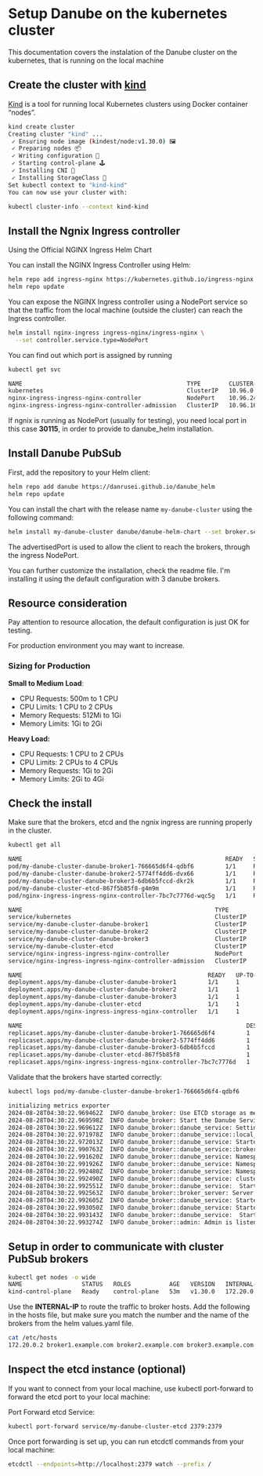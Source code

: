 # Setup Danube on the kubernetes cluster

This documentation covers the instalation of the Danube cluster on the kubernetes, that is running on the local machine

## Create the cluster with [kind](https://kind.sigs.k8s.io/)

[Kind](https://github.com/kubernetes-sigs/kind) is a tool for running local Kubernetes clusters using Docker container “nodes”.

```bash
kind create cluster
Creating cluster "kind" ...
 ✓ Ensuring node image (kindest/node:v1.30.0) 🖼
 ✓ Preparing nodes 📦  
 ✓ Writing configuration 📜 
 ✓ Starting control-plane 🕹️ 
 ✓ Installing CNI 🔌 
 ✓ Installing StorageClass 💾 
Set kubectl context to "kind-kind"
You can now use your cluster with:

kubectl cluster-info --context kind-kind
```

## Install the Ngnix Ingress controller

Using the Official NGINX Ingress Helm Chart

You can install the NGINX Ingress Controller using Helm:

```bash
helm repo add ingress-nginx https://kubernetes.github.io/ingress-nginx
helm repo update
```

You can expose the NGINX Ingress controller using a NodePort service so that the traffic from the local machine (outside the cluster) can reach the Ingress controller.

```bash
helm install nginx-ingress ingress-nginx/ingress-nginx \
  --set controller.service.type=NodePort
```

You can find out which port is assigned by running

```bash
kubectl get svc

NAME                                               TYPE        CLUSTER-IP      EXTERNAL-IP   PORT(S)                      AGE
kubernetes                                         ClusterIP   10.96.0.1       <none>        443/TCP                      4m17s
nginx-ingress-ingress-nginx-controller             NodePort    10.96.245.118   <none>        80:30115/TCP,443:30294/TCP   2m58s
nginx-ingress-ingress-nginx-controller-admission   ClusterIP   10.96.169.82    <none>        443/TCP                      2m58s
```

If ngnix is running as NodePort (usually for testing), you need local port in this case **30115**, in order to provide to danube_helm installation.

## Install Danube PubSub

First, add the repository to your Helm client:

```sh
helm repo add danube https://danrusei.github.io/danube_helm
helm repo update
```

You can install the chart with the release name `my-danube-cluster` using the following command:

```sh
helm install my-danube-cluster danube/danube-helm-chart --set broker.service.advertisedPort=30115
```

The advertisedPort is used to allow the client to reach the brokers, through the ingress NodePort.

You can further customize the installation, check the readme file. I'm installing it using the default configuration with 3 danube brokers.

## Resource consideration

Pay attention to resource allocation, the default configuration is just OK for testing.

For production environment you may want to increase.

### Sizing for Production

**Small to Medium Load**:

- CPU Requests: 500m to 1 CPU
- CPU Limits: 1 CPU to 2 CPUs
- Memory Requests: 512Mi to 1Gi
- Memory Limits: 1Gi to 2Gi

**Heavy Load:**

- CPU Requests: 1 CPU to 2 CPUs
- CPU Limits: 2 CPUs to 4 CPUs
- Memory Requests: 1Gi to 2Gi
- Memory Limits: 2Gi to 4Gi

## Check the install

Make sure that the brokers, etcd and the ngnix ingress are running properly in the cluster.

```bash
kubectl get all

NAME                                                          READY   STATUS    RESTARTS   AGE
pod/my-danube-cluster-danube-broker1-766665d6f4-qdbf6         1/1     Running   0          12s
pod/my-danube-cluster-danube-broker2-5774ff4dd6-dvx66         1/1     Running   0          12s
pod/my-danube-cluster-danube-broker3-6db6b5fccd-dkr2k         1/1     Running   0          12s
pod/my-danube-cluster-etcd-867f5b85f8-g4m9m                   1/1     Running   0          12s
pod/nginx-ingress-ingress-nginx-controller-7bc7c7776d-wqc5g   1/1     Running   0          47m

NAME                                                       TYPE        CLUSTER-IP      EXTERNAL-IP   PORT(S)                       AGE
service/kubernetes                                         ClusterIP   10.96.0.1       <none>        443/TCP                       48m
service/my-danube-cluster-danube-broker1                   ClusterIP   10.96.40.244    <none>        6650/TCP,50051/TCP,9040/TCP   12s
service/my-danube-cluster-danube-broker2                   ClusterIP   10.96.204.21    <none>        6650/TCP,50051/TCP,9040/TCP   12s
service/my-danube-cluster-danube-broker3                   ClusterIP   10.96.46.5      <none>        6650/TCP,50051/TCP,9040/TCP   12s
service/my-danube-cluster-etcd                             ClusterIP   10.96.232.70    <none>        2379/TCP                      12s
service/nginx-ingress-ingress-nginx-controller             NodePort    10.96.245.118   <none>        80:30115/TCP,443:30294/TCP    47m
service/nginx-ingress-ingress-nginx-controller-admission   ClusterIP   10.96.169.82    <none>        443/TCP                       47m

NAME                                                     READY   UP-TO-DATE   AVAILABLE   AGE
deployment.apps/my-danube-cluster-danube-broker1         1/1     1            1           12s
deployment.apps/my-danube-cluster-danube-broker2         1/1     1            1           12s
deployment.apps/my-danube-cluster-danube-broker3         1/1     1            1           12s
deployment.apps/my-danube-cluster-etcd                   1/1     1            1           12s
deployment.apps/nginx-ingress-ingress-nginx-controller   1/1     1            1           47m

NAME                                                                DESIRED   CURRENT   READY   AGE
replicaset.apps/my-danube-cluster-danube-broker1-766665d6f4         1         1         1       12s
replicaset.apps/my-danube-cluster-danube-broker2-5774ff4dd6         1         1         1       12s
replicaset.apps/my-danube-cluster-danube-broker3-6db6b5fccd         1         1         1       12s
replicaset.apps/my-danube-cluster-etcd-867f5b85f8                   1         1         1       12s
replicaset.apps/nginx-ingress-ingress-nginx-controller-7bc7c7776d   1         1         1       47m
```

Validate that the brokers have started correctly:

```bash
kubectl logs pod/my-danube-cluster-danube-broker1-766665d6f4-qdbf6

initializing metrics exporter
2024-08-28T04:30:22.969462Z  INFO danube_broker: Use ETCD storage as metadata persistent store
2024-08-28T04:30:22.969598Z  INFO danube_broker: Start the Danube Service
2024-08-28T04:30:22.969612Z  INFO danube_broker::danube_service: Setting up the cluster MY_CLUSTER
2024-08-28T04:30:22.971978Z  INFO danube_broker::danube_service::local_cache: Initial cache populated
2024-08-28T04:30:22.972013Z  INFO danube_broker::danube_service: Started the Local Cache service.
2024-08-28T04:30:22.990763Z  INFO danube_broker::danube_service::broker_register: Broker 14150019297734190044 registered in the cluster
2024-08-28T04:30:22.991620Z  INFO danube_broker::danube_service: Namespace default already exists.
2024-08-28T04:30:22.991926Z  INFO danube_broker::danube_service: Namespace system already exists.
2024-08-28T04:30:22.992480Z  INFO danube_broker::danube_service: Namespace default already exists.
2024-08-28T04:30:22.992490Z  INFO danube_broker::danube_service: cluster metadata setup completed
2024-08-28T04:30:22.992551Z  INFO danube_broker::danube_service:  Started the Broker GRPC server
2024-08-28T04:30:22.992563Z  INFO danube_broker::broker_server: Server is listening on address: 0.0.0.0:6650
2024-08-28T04:30:22.992605Z  INFO danube_broker::danube_service: Started the Leader Election service
2024-08-28T04:30:22.993050Z  INFO danube_broker::danube_service: Started the Load Manager service.
2024-08-28T04:30:22.993143Z  INFO danube_broker::danube_service:  Started the Danube Admin GRPC server
2024-08-28T04:30:22.993274Z  INFO danube_broker::admin: Admin is listening on address: 0.0.0.0:50051
```

## Setup in order to communicate with cluster PubSub brokers

```bash
kubectl get nodes -o wide
NAME                 STATUS   ROLES           AGE   VERSION   INTERNAL-IP   EXTERNAL-IP   OS-IMAGE                         KERNEL-VERSION       CONTAINER-RUNTIME
kind-control-plane   Ready    control-plane   53m   v1.30.0   172.20.0.2    <none>        Debian GNU/Linux 12 (bookworm)   5.15.0-118-generic   containerd://1.7.15
```

Use the **INTERNAL-IP** to route the traffic to broker hosts. Add the following in the hosts file, but make sure you match the number and the name of the brokers from the helm values.yaml file.

```bash
cat /etc/hosts
172.20.0.2 broker1.example.com broker2.example.com broker3.example.com

```

## Inspect the etcd instance (optional)

If you want to connect from your local machine, use kubectl port-forward to forward the etcd port to your local machine:

Port Forward etcd Service:

```bash
kubectl port-forward service/my-danube-cluster-etcd 2379:2379
```

Once port forwarding is set up, you can run etcdctl commands from your local machine:

```bash
etcdctl --endpoints=http://localhost:2379 watch --prefix /
```
